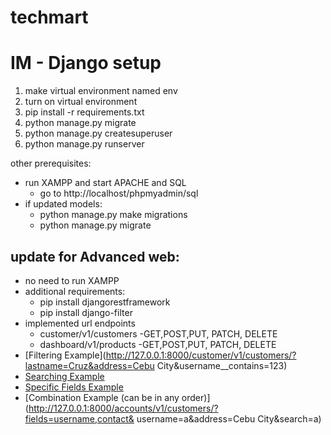 # techmart 

# IM - Django setup

1. make virtual environment named env
2. turn on virtual environment
3. pip install -r requirements.txt
4. python manage.py migrate
5. python manage.py createsuperuser
6. python manage.py runserver

other prerequisites:
- run XAMPP and start APACHE and SQL
   - go to http://localhost/phpmyadmin/sql
- if updated models: 
    - python manage.py make migrations
    - python manage.py migrate

## update for Advanced web:
- no need to run XAMPP
- additional requirements:
    - pip install djangorestframework
    - pip install django-filter
- implemented url endpoints
    - customer/v1/customers
        -GET,POST,PUT, PATCH, DELETE
    - dashboard/v1/products
        -GET,POST,PUT, PATCH, DELETE
- [Filtering Example](http://127.0.0.1:8000/customer/v1/customers/?lastname=Cruz&address=Cebu City&username__contains=123)
- [Searching Example](http://127.0.0.1:8000/customer/v1/customers/?search=a)
- [Specific Fields Example](http://127.0.0.1:8000/customer/v1/customers/?fields=username,contact)
- [Combination Example (can be in any order)] (http://127.0.0.1:8000/accounts/v1/customers/?fields=username,contact&    username=a&address=Cebu City&search=a)
